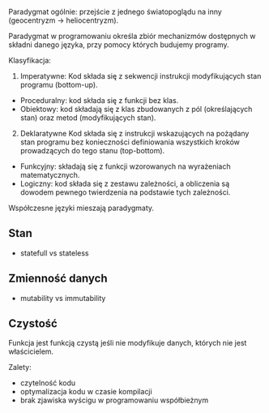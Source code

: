 Paradygmat ogólnie: przejście z jednego światopoglądu na inny (geocentryzm -> heliocentryzm). 

Paradygmat w programowaniu określa zbiór mechanizmów dostępnych w składni danego języka, przy pomocy których budujemy programy.

Klasyfikacja:

1. Imperatywne:
   Kod składa się z sekwencji instrukcji modyfikujących stan programu (bottom-up).
  - Proceduralny: kod składa się z funkcji bez klas.
  - Obiektowy: kod składają się z klas zbudowanych z pól (określających stan) oraz metod (modyfikujących stan).
2. Deklaratywne
  Kod składa się z instrukcji wskazujących na pożądany stan programu bez konieczności definiowania wszystkich kroków prowadzących do tego stanu (top-bottom).
  - Funkcyjny: składają się z funkcji wzorowanych na wyrażeniach matematycznych. 
  - Logiczny: kod składa się z zestawu zależności, a obliczenia są dowodem pewnego twierdzenia na podstawie tych zależności. 

Współczesne języki mieszają paradygmaty.

## Stan

* statefull vs stateless


## Zmienność danych

* mutability vs immutability

## Czystość 

Funkcja jest funkcją czystą jeśli nie modyfikuje danych, których nie jest właścicielem. 

Zalety:
* czytelność kodu
* optymalizacja kodu w czasie kompilacji
* brak zjawiska wyścigu w programowaniu współbieżnym

